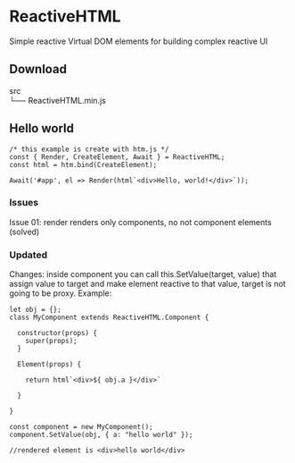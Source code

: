 # ReactiveHTML
Simple reactive Virtual DOM elements for building complex reactive UI

## Download

src  
 └── ReactiveHTML.min.js
 
 ## Hello world
 ```
 /* this example is create with htm.js */
 const { Render, CreateElement, Await } = ReactiveHTML;
 const html = htm.bind(CreateElement);
 
 Await('#app', el => Render(html`<div>Hello, world!</div>`));
 
 ```

### Issues
Issue 01: render renders only components, no not component elements (solved)

### Updated
Changes: inside component you can call this.SetValue(target, value) that assign value to target and make element reactive to that value, target is not going to be proxy.
Example: 
```
let obj = {};
class MyComponent extends ReactiveHTML.Component {

  constructor(props) {
    super(props);
  }
  
  Element(props) {
  
    return html`<div>${ obj.a }</div>`
  
  }

}

const component = new MyComponent();
component.SetValue(obj, { a: "hello world" });

//rendered element is <div>hello world</div>
```
